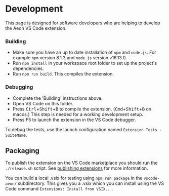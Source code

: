 # Development

This page is designed for software developers who are helping to develop the Aeon VS Code extension.

### Building
- Make sure you have an up to date installation of `npm` and `node.js`.  For example `npm` version 8.1.3 and `node.js` version v16.13.0.
- Run `npm install` in your workspace root folder to set up the project's dependencies.
- Run `npm run build`. This compiles the extension.

### Debugging
- Complete the 'Building' instructions above.
- Open VS Code on this folder.
- Press <kbd>Ctrl</kbd>+<kbd>Shift</kbd>+<kbd>B</kbd> to compile the extension. (<kbd>Cmd</kbd>+<kbd>Shift</kbd>+<kbd>B</kbd> on macos.) This step is needed for a working development setup.
- Press F5 to launch the extension in the VS Code debugger.

To debug the tests, use the launch configuration named `Extension Tests - SuiteName`.

## Packaging

To publish the extension on the VS Code marketplace you should run the `./release.sh` script. See [publishing extensions](https://code.visualstudio.com/api/working-with-extensions/publishing-extension) for more information.

You can build a local .vsix for testing using `npm run package` in the `vscode-aeon/` subdirectory. This gives you a .vsix which you can install using the VS Code command `Extensions: Install from VSIX...`.
